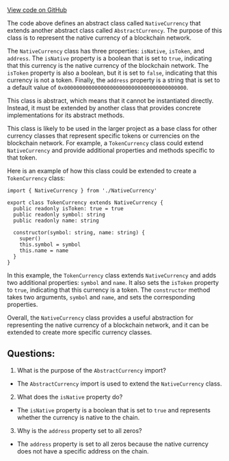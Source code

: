 [View code on GitHub](zoo-labs/zoo/blob/master/zdk/src/entities/NativeCurrency.ts)

The code above defines an abstract class called `NativeCurrency` that extends another abstract class called `AbstractCurrency`. The purpose of this class is to represent the native currency of a blockchain network. 

The `NativeCurrency` class has three properties: `isNative`, `isToken`, and `address`. The `isNative` property is a boolean that is set to `true`, indicating that this currency is the native currency of the blockchain network. The `isToken` property is also a boolean, but it is set to `false`, indicating that this currency is not a token. Finally, the `address` property is a string that is set to a default value of `0x0000000000000000000000000000000000000000`. 

This class is abstract, which means that it cannot be instantiated directly. Instead, it must be extended by another class that provides concrete implementations for its abstract methods. 

This class is likely to be used in the larger project as a base class for other currency classes that represent specific tokens or currencies on the blockchain network. For example, a `TokenCurrency` class could extend `NativeCurrency` and provide additional properties and methods specific to that token. 

Here is an example of how this class could be extended to create a `TokenCurrency` class:

```
import { NativeCurrency } from './NativeCurrency'

export class TokenCurrency extends NativeCurrency {
  public readonly isToken: true = true
  public readonly symbol: string
  public readonly name: string

  constructor(symbol: string, name: string) {
    super()
    this.symbol = symbol
    this.name = name
  }
}
```

In this example, the `TokenCurrency` class extends `NativeCurrency` and adds two additional properties: `symbol` and `name`. It also sets the `isToken` property to `true`, indicating that this currency is a token. The `constructor` method takes two arguments, `symbol` and `name`, and sets the corresponding properties. 

Overall, the `NativeCurrency` class provides a useful abstraction for representing the native currency of a blockchain network, and it can be extended to create more specific currency classes.
## Questions: 
 1. What is the purpose of the `AbstractCurrency` import?
- The `AbstractCurrency` import is used to extend the `NativeCurrency` class.

2. What does the `isNative` property do?
- The `isNative` property is a boolean that is set to `true` and represents whether the currency is native to the chain.

3. Why is the `address` property set to all zeros?
- The `address` property is set to all zeros because the native currency does not have a specific address on the chain.